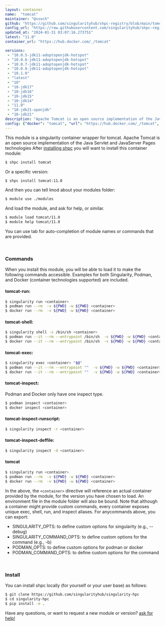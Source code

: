 ```yaml
---
layout: container
name:  "tomcat"
maintainer: "@vsoch"
github: "https://github.com/singularityhub/shpc-registry/blob/main/tomcat/container.yaml"
config_url: "https://raw.githubusercontent.com/singularityhub/shpc-registry/main/tomcat/container.yaml"
updated_at: "2024-01-31 03:07:16.273751"
latest: "11.0"
container_url: "https://hub.docker.com/_/tomcat"

versions:
 - "10.0.5-jdk11-adoptopenjdk-hotspot"
 - "10.0.6-jdk11-adoptopenjdk-hotspot"
 - "10.0.7-jdk11-adoptopenjdk-hotspot"
 - "10.0.8-jdk11-adoptopenjdk-hotspot"
 - "10.1.0"
 - "latest"
 - "10"
 - "10-jdk17"
 - "10-jdk16"
 - "10-jdk15"
 - "10-jdk14"
 - "11.0"
 - "10-jdk21-openjdk"
 - "10-jdk21"
description: "Apache Tomcat is an open source implementation of the Java Servlet and JavaServer Pages technologies"
config: {"docker": "tomcat", "url": "https://hub.docker.com/_/tomcat", "maintainer": "@vsoch", "description": "Apache Tomcat is an open source implementation of the Java Servlet and JavaServer Pages technologies", "filter": ["^(?!jdk1[1-7]).*$"], "latest": {"11.0": "sha256:ce07b3d30b31d4f469f4c475fe0fc430513cbd5e68448445cf30b5d7f00c9349"}, "tags": {"10.0.5-jdk11-adoptopenjdk-hotspot": "sha256:a7418f29d3dd7ad20bcf052b3b6dc2777d118344286c6374bc447fb217a97c08", "10.0.6-jdk11-adoptopenjdk-hotspot": "sha256:c0019c8254bc1017f64e6ffd1612e25b50abca78d98d25f9ff8023e8999f0384", "10.0.7-jdk11-adoptopenjdk-hotspot": "sha256:d75c50123194e5533dd8b397175fab79c9dff69ed5c0bada70be5dff6d8fcc6d", "10.0.8-jdk11-adoptopenjdk-hotspot": "sha256:98ae9e70b3bd2129c2ef83179c38bc902e613f433c6222c88b2c1a2f3bdfd1ec", "10.1.0": "sha256:741cbf2fb47000cf9d231657d1440c5e96dca9bb9175a985501d153cd6ae875d", "latest": "sha256:a384d1dde45ce44c90d30ab920f5d020d44f20d4607cd001d4243c0cbbe4b335", "10": "sha256:a384d1dde45ce44c90d30ab920f5d020d44f20d4607cd001d4243c0cbbe4b335", "10-jdk17": "sha256:f8f3f357d2a84245c7f9f1659837f7d88a654f59928566a86b456ea52934fc32", "10-jdk16": "sha256:06894e19b914a4e491580d54091ac248d53b0c4c474ff9e55e97e27d9adb45d5", "10-jdk15": "sha256:822bc61a43b972b5f784af5f8f40ce077399c06cfa724fc1cd60ea687f5d9828", "10-jdk14": "sha256:e97bde5b2bba850a96ba59b5500e9448216c989c0061a4e7e5c8d9d64185a36e", "11.0": "sha256:ce07b3d30b31d4f469f4c475fe0fc430513cbd5e68448445cf30b5d7f00c9349", "10-jdk21-openjdk": "sha256:33e5dab5e662882c87c87813a5a4709c9cc918b7388304b60781c0521ca6e7f2", "10-jdk21": "sha256:a384d1dde45ce44c90d30ab920f5d020d44f20d4607cd001d4243c0cbbe4b335"}}
---
```


This module is a singularity container wrapper for tomcat.
Apache Tomcat is an open source implementation of the Java Servlet and JavaServer Pages technologies
After [installing shpc](#install) you will want to install this container module:


```bash
$ shpc install tomcat
```

Or a specific version:

```bash
$ shpc install tomcat:11.0
```

And then you can tell lmod about your modules folder:

```bash
$ module use ./modules
```

And load the module, and ask for help, or similar.

```bash
$ module load tomcat/11.0
$ module help tomcat/11.0
```

You can use tab for auto-completion of module names or commands that are provided.

<br>

### Commands

When you install this module, you will be able to load it to make the following commands accessible.
Examples for both Singularity, Podman, and Docker (container technologies supported) are included.

#### tomcat-run:

```bash
$ singularity run <container>
$ podman run --rm  -v ${PWD} -w ${PWD} <container>
$ docker run --rm  -v ${PWD} -w ${PWD} <container>
```

#### tomcat-shell:

```bash
$ singularity shell -s /bin/sh <container>
$ podman run --it --rm --entrypoint /bin/sh  -v ${PWD} -w ${PWD} <container>
$ docker run --it --rm --entrypoint /bin/sh  -v ${PWD} -w ${PWD} <container>
```

#### tomcat-exec:

```bash
$ singularity exec <container> "$@"
$ podman run --it --rm --entrypoint ""  -v ${PWD} -w ${PWD} <container> "$@"
$ docker run --it --rm --entrypoint ""  -v ${PWD} -w ${PWD} <container> "$@"
```

#### tomcat-inspect:

Podman and Docker only have one inspect type.

```bash
$ podman inspect <container>
$ docker inspect <container>
```

#### tomcat-inspect-runscript:

```bash
$ singularity inspect -r <container>
```

#### tomcat-inspect-deffile:

```bash
$ singularity inspect -d <container>
```



#### tomcat

```bash
$ singularity run <container>
$ podman run --rm  -v ${PWD} -w ${PWD} <container>
$ docker run --rm  -v ${PWD} -w ${PWD} <container>
```


In the above, the `<container>` directive will reference an actual container provided
by the module, for the version you have chosen to load. An environment file in the
module folder will also be bound. Note that although a container
might provide custom commands, every container exposes unique exec, shell, run, and
inspect aliases. For anycommands above, you can export:

 - SINGULARITY_OPTS: to define custom options for singularity (e.g., --debug)
 - SINGULARITY_COMMAND_OPTS: to define custom options for the command (e.g., -b)
 - PODMAN_OPTS: to define custom options for podman or docker
 - PODMAN_COMMAND_OPTS: to define custom options for the command

<br>

### Install

You can install shpc locally (for yourself or your user base) as follows:

```bash
$ git clone https://github.com/singularityhub/singularity-hpc
$ cd singularity-hpc
$ pip install -e .
```

Have any questions, or want to request a new module or version? [ask for help!](https://github.com/singularityhub/singularity-hpc/issues)